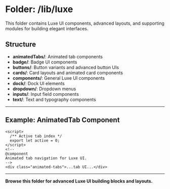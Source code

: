 # Folder: /lib/luxe

This folder contains Luxe UI components, advanced layouts, and supporting modules for building elegant interfaces.

## Structure
- **animatedTabs/**: Animated tab components
- **badge/**: Badge UI components
- **buttons/**: Button variants and advanced button UIs
- **cards/**: Card layouts and animated card components
- **components/**: General Luxe UI components
- **dock/**: Dock UI elements
- **dropdown/**: Dropdown menus
- **inputs/**: Input field components
- **text/**: Text and typography components

---

## Example: AnimatedTab Component
```svelte
<script>
  /** Active tab index */
  export let active = 0;
</script>
<!--
@component
Animated tab navigation for Luxe UI.
-->
<div class="animated-tabs">...tab UI...</div>
```

---

**Browse this folder for advanced Luxe UI building blocks and layouts.**
